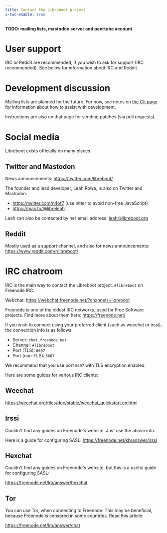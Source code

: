 ```yaml
---
title: Contact the Libreboot project
x-toc-enable: true
...
```


**TODO: mailing lists, mastodon server and peertube account.**

User support
============

IRC or Reddit are recommended, if you wish to ask for support (IRC recommended).
See below for information about IRC and Reddit.

Development discussion
======================

Mailing lists are planned for the future. For now, see notes
on [the Git page](git.md) for information about how to assist with development.

Instructions are also on that page for sending patches (via pull requests).

Social media
============

Libreboot exists officially on many places.

Twitter and Mastodon
--------------------

News announcements: <https://twitter.com/libreboot/>

The founder and lead developer, Leah Rowe, is also on Twitter and Mastodon:

* <https://twitter.com/n4of7> (use nitter to avoid non-free JavaScript)
* <https://mas.to/@libreleah>

Leah can also be contacted by her email address:
[leah@libreboot.org](mailto:leah@libreboot.org)

Reddit
------

Mostly used as a support channel, and also for news announcements:
<https://www.reddit.com/r/libreboot/>

IRC chatroom
============

IRC is the main way to contact the Libreboot project. `#libreboot` on Freenode
IRC.

Webchat:
<https://webchat.freenode.net/?channels=libreboot>

Freenode is one of the oldest IRC networks, used for Free Software projects.
Find more about them here: <https://freenode.net/>

If you wish to connect using your preferred client (such as weechat or irssi),
the connection info is as follows:

* Server: `chat.freenode.net`
* Channel: `#libreboot`
* Port (TLS): `6697`
* Port (non-TLS): `6667`

We recommend that you use port `6697` with TLS encryption enabled.  

Here are some guides for various IRC clients:

Weechat
-------

<https://weechat.org/files/doc/stable/weechat_quickstart.en.html>

Irssi
-----

Couldn't find any guides on Freenode's website. Just use the above info.

Here is a guide for configuring SASL:
<https://freenode.net/kb/answer/irssi>

Hexchat
-------

Couldn't find any guides on Freenode's website, but this is a useful guide for
configuring SASL:

<https://freenode.net/kb/answer/hexchat>

Tor
---

You can use Tor, when connecting to Freenode. This may be beneficial, because
Freenode is censored in some countries. Read this article:

<https://freenode.net/kb/answer/chat>
